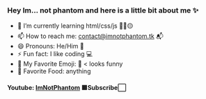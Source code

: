 ### Hey Im... not phantom and here is a little bit about me ✨

- 🌱 I’m currently learning html/css/js 🔴🔵🟡
- 📫 How to reach me: contact@imnotphantom.tk 📬
- 😄 Pronouns: He/Him 👾
- ⚡ Fun fact: I like coding 💻
- 📝 My Favorite Emoji: 👺 < looks funny
- 🍝 Favorite Food: anything

#### Youtube: [ImNotPhantom](https://youtube.com/c/ImNotPhantom) 🟥Subscribe⬜
